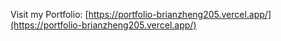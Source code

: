Visit my Portfolio: [https://portfolio-brianzheng205.vercel.app/](https://portfolio-brianzheng205.vercel.app/)
